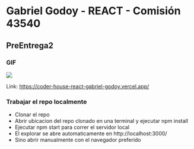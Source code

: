 # Gabriel Godoy - REACT - Comisión 43540

## PreEntrega2

### GIF

![](https://res.cloudinary.com/dpugly2tk/image/upload/v1669942480/sinapsis/2022-12-01_20-41-24_sq5vp6.gif)

Link: https://coder-house-react-gabriel-godoy.vercel.app/

### Trabajar el repo localmente

- Clonar el repo
- Abrir ubicacion del repo clonado en una terminal y ejecutar npm install
- Ejecutar npm start para correr el servidor local
- El explorar se abre automaticamente en http://localhost:3000/
- Sino abrir manualmente con el navegador preferido
